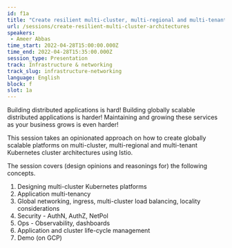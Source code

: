 ```yaml
---
id: f1a
title: "Create resilient multi-cluster, multi-regional and multi-tenant architectures with Istio and K8s"
url: /sessions/create-resilient-multi-cluster-architectures
speakers:
 - Ameer Abbas
time_start: 2022-04-28T15:00:00.000Z
time_end: 2022-04-28T15:35:00.000Z
session_type: Presentation
track: Infrastructure & networking
track_slug: infrastructure-networking
language: English
block: f
slot: 1a
---
```


Building distributed applications is hard! Building globally scalable distributed applications is harder! Maintaining and growing these services as your business grows is even harder!

This session takes an opinionated approach on how to create globally scalable platforms on multi-cluster, multi-regional and multi-tenant Kubernetes cluster architectures using Istio. 
 
The session covers (design opinions and reasonings for) the following concepts.
 
 1. Designing multi-cluster Kubernetes platforms 
 2. Application multi-tenancy
 3. Global networking, ingress, multi-cluster load balancing, locality considerations
 4. Security - AuthN, AuthZ, NetPol
 5. Ops - Observability, dashboards
 6. Application and cluster life-cycle management
 7. Demo (on GCP)